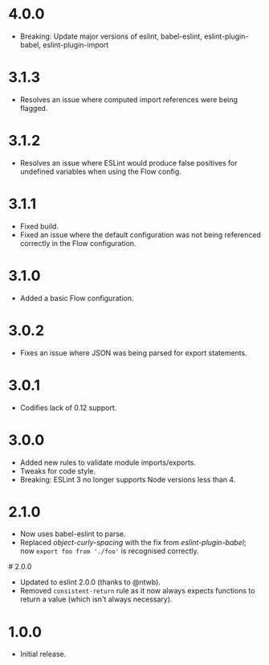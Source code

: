 # 4.0.0

* Breaking: Update major versions of eslint, babel-eslint, eslint-plugin-babel, eslint-plugin-import

# 3.1.3

* Resolves an issue where computed import references were being flagged.

# 3.1.2

* Resolves an issue where ESLint would produce false positives for undefined
  variables when using the Flow config.

# 3.1.1

* Fixed build.
* Fixed an issue where the default configuration was not being referenced
  correctly in the Flow configuration.

# 3.1.0

* Added a basic Flow configuration.

# 3.0.2

* Fixes an issue where JSON was being parsed for export statements.

# 3.0.1

* Codifies lack of 0.12 support.

# 3.0.0

* Added new rules to validate module imports/exports.
* Tweaks for code style.
* Breaking: ESLint 3 no longer supports Node versions less than 4.

# 2.1.0

* Now uses babel-eslint to parse.
* Replaced *object-curly-spacing* with the fix from *eslint-plugin-babel*; now
  `export foo from './foo'` is recognised correctly.

# 2.0.0

* Updated to eslint 2.0.0 (thanks to @ntwb).
* Removed `consistent-return` rule as it now always expects functions to
  return a value (which isn't always necessary).

# 1.0.0

* Initial release.
